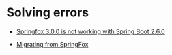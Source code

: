 # Solving errors

- [Springfox 3.0.0 is not working with Spring Boot 2.6.0](https://serveanswer.com/questions/springfox-3-0-0-is-not-working-with-spring-boot-2-6-0)

- [Migrating from SpringFox](https://springdoc.org/#migrating-from-springfox)